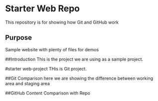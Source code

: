 # Starter Web Repo

This repository is for showing how Git and GitHub work

## Purpose

Sample website with plenty of files for demos

##Introduction
This is the project we are using as a sample project.
 
#starter web-project
THis is Git project. 

##Git Comparison
here we are showing the difference between working area and staging area

##GitHub Content
Comparison with Repo
